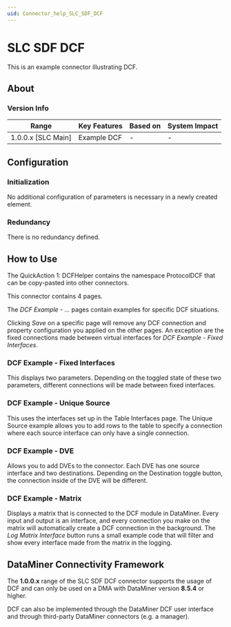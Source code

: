 ```yaml
---
uid: Connector_help_SLC_SDF_DCF
---
```


# SLC SDF DCF

This is an example connector illustrating DCF.

## About

### Version Info

| Range | Key Features | Based on | System Impact |
|----------------------|------------------|--------------|-------------------|
| 1.0.0.x [SLC Main] | Example DCF      | -           | -                |

## Configuration

### Initialization

No additional configuration of parameters is necessary in a newly created element.

### Redundancy

There is no redundancy defined.

## How to Use

The QuickAction 1: DCFHelper contains the namespace ProtocolDCF that can be copy-pasted into other connectors.

This connector contains 4 pages.

The *DCF Example - ...* pages contain examples for specific DCF situations.

Clicking *Save* on a specific page will remove any DCF connection and property configuration you applied on the other pages. An exception are the fixed connections made between virtual interfaces for *DCF Example - Fixed Interfaces*.

### DCF Example - Fixed Interfaces

This displays two parameters. Depending on the toggled state of these two parameters, different connections will be made between fixed interfaces.

### DCF Example - Unique Source

This uses the interfaces set up in the Table Interfaces page. The Unique Source example allows you to add rows to the table to specify a connection where each source interface can only have a single connection.

### DCF Example - DVE

Allows you to add DVEs to the connector. Each DVE has one source interface and two destinations. Depending on the Destination toggle button, the connection inside of the DVE will be different.

### DCF Example - Matrix

Displays a matrix that is connected to the DCF module in DataMiner. Every input and output is an interface, and every connection you make on the matrix will automatically create a DCF connection in the background. The *Log Matrix Interface* button runs a small example code that will filter and show every interface made from the matrix in the logging.

## DataMiner Connectivity Framework

The **1.0.0.x** range of the SLC SDF DCF connector supports the usage of DCF and can only be used on a DMA with DataMiner version **8.5.4** or higher.

DCF can also be implemented through the DataMiner DCF user interface and through third-party DataMiner connectors (e.g. a manager).
